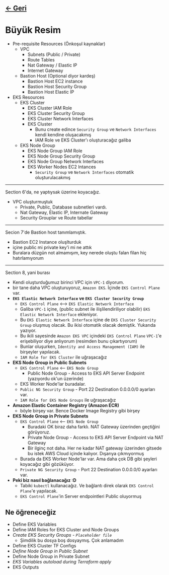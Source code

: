 ## [<- Geri](../README.md)

# Büyük Resim
- Pre-requisite Resources (Önkoşul kaynaklar)
    - VPC
        - Subnets (Public / Private)
        - Route Tables
        - Nat Gateway / Elastic IP
        - Internet Gateway
    - Bastion Host (Optional diyor kardeş)
        - Bastion Host EC2 instance
        - Bastion Host Security Group
        - Bastion Host Elastic IP
- EKS Resources
    - EKS Cluster
        - EKS Cluster IAM Role
        - EKS Cluster Security Group 
        - EKS Cluster Network Interfaces
        - EKS Cluster
            - Bunu create edince `Security Group` ve `Network Interfaces` kendi kendine oluşacakmış
            - IAM Role ve EKS Cluster'ı oluşturacağız galiba
    - EKS Node Group
        - EKS Node Group IAM Role
        - EKS Node Group Security Group
        - EKS Node Group Network Interfaces
        - EKS Worker Nodes EC2 Intances
            - `Security Group` ve `Network Interfaces` otomatik oluşturulacakmış
        
---
Section 6'da, ne yaptıysak üzerine koyacağız.
- VPC oluşturmuştuk
    - Private, Public, Database subnetleri vardı.
    - Nat Gateway, Elastic IP, Internate Gateway
    - Security Grouplar ve Route tabellar
---
Secion 7'de Bastion host tanımlamıştık.
- Bastion EC2 Instance oluşlturduk
- içine public mi private key'i mi ne attık
- Buralara düzgün not almamışım, key nerede oluştu falan filan hiç hatırlamıyorum
---
Section 8, yani burası
- Kendi oluşturduğumuz birinci VPC için `VPC-1` diyorum.
- bir tane daha VPC oluşturuyoruz, `Amazon EKS`. İçinde `EKS Control Plane` var.
- **`EKS Elastic Network Interface` ve `EKS Cluster Security Group`**
    - `EKS Control Plane` <--> `EKS Elastic Network Interface`
    - Galiba `VPC-1` içine, (public subnet ile ilişlilendiriliyor olabilir) `EKS Elastic Network Interface` ekleniyor.
    - Bu `EKS Elastic Network Interface` içine de `EKS Cluster Security Group` oluşmuş olacak. Bu ikisi otomatik olacak demiştik. Yukarıda yazıyor.
    - Bu ikili sayesinde `Amazon EKS VPC` içindeki `EKS Control Plane` `VPC-1`'e erişebiliyor diye anlıyorum (resimden bunu çıkartıyorum)
    - Bunlar oluşurken, `Identity and Access Management (IAM)` ile birşeyler yapılacak.
    - `IAM Role for EKS Cluster` ile uğraşacağız
- **EKS Node Group in Public Subnets**
    - `EKS Control Plane` <-- `EKS Node Group`
        - Public Node Group - Access to EKS API Server Endpoint (yazıyordu ok'un üzerinde)
    - EKS Worker Node'lar buradalar.
    - `Public NG Security Group` - Port 22 Destination 0.0.0.0/0 ayarları var.
    - `IAM Role for EKS Node Groups` ile uğraşacağız
- **Amazon Elastic Container Registry (Amazon ECR)**
    - böyle birşey var. Bence Docker Image Registry gibi birşey
- **EKS Node Group in Private Subnets**
    - `EKS Control Plane` <-- `EKS Node Group`
        - Buradaki OK biraz daha farklı. NAT Gateway üzerinden geçtiğini görüyoruz.
        - Private Node Group - Access to EKS API Server Endpoint via NAT Gateway
        - Bir ilginç not daha. Her ne kadar NAT gateway üzerinden gitsede bu istek AWS Cloud içinde kalıyor. Dışarıya çıkmıyormuş
    - Burada da EKS Worker Node'lar var. Ama daha çok DB gibi şeyleri koyacağız gibi gözüküyor.
    - `Private NG Security Group` - Port 22 Destination 0.0.0.0/0 ayarları var.
- **Peki biz nasıl bağlanacağız :D**
    - Tabiki `kubectl` kullanacağız. Ve bağlantı direk olarak `EKS Control Plane`'e yapılacak.
    - `EKS Control Plane`'in Server endpointleri Public oluyormuş

## Ne öğreneceğiz
- Define EKS Variables
- Define IAM Roles for EKS Cluster and Node Groups
- *Create EKS Security Groups - `Placeholder file`*
    - Şimdilik bu dosya boş dosyaymış. Çok anlamadım
- Define EKS Cluster TF Configs
- *Define Node Group in Public Subnet*
- Define Node Group in Private Subnet
- *EKS Variables autoload during Terraform apply*
- EKS Outputs